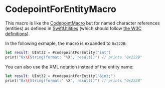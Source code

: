 # CodepointForEntityMacro

This macro is like the [CodepointMacro](https://github.com/stefanspringer1/CodepointMacro) but for named character references (entities) as defined in [SwiftUtilities](https://github.com/stefanspringer1/SwiftUtilities) (which should follow [the W3C definitions](https://dev.w3.org/html5/spec-LC/named-character-references.html)).

In the following exmaple, the macro is expanded to `0x222B`:

```swift
let result: UInt32 = #codepointForEntity("int")
print("0x\(String(format: "%X", result))") // prints "0x222B"
```

You can also use the XML notation instead of the entity name:

```swift
let result: UInt32 = #codepointForEntity("&int;")
print("0x\(String(format:" %X", result))") // prints "0x222B"
```
